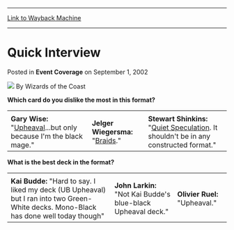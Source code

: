 
---
[Link to Wayback Machine](https://web.archive.org/web/20211024072507/https://magic.wizards.com/en/articles/archive/event-coverage/quick-interview-2002-09-01)

[_metadata_:author]:- "Wizards of the Coast"
[_metadata_:description]:- "Which card do you dislike the most in this format?  Gary Wise: `Upheaval...but only because I'm the black mage.` Jelger Wiegersma: `Braids.` Stewart Shinkins: `Quiet Speculation. It shouldn't be in any constructed format.` What is the best deck in the format?  Kai Budde: `Hard to say. I liked my deck (UB Upheaval) but I ran into two Green-White decks. Mono-Black has done well"
[_metadata_:generator]:- "Drupal 7 (http://drupal.org)"
[_metadata_:node]:- "778201"
[_metadata_:publish_date]:- "2002-09-01"
[_metadata_:source]:- "div-main-content"
[_metadata_:title]:- "Quick Interview"
[_metadata_:wayback_capture_timestamp]:- "2021-10-24 07:25:07"
[_metadata_:wayback_raw_url]:- "https://web.archive.org/web/20211024072507id_/https://magic.wizards.com/en/articles/archive/event-coverage/quick-interview-2002-09-01"
[_metadata_:wayback_url]:- "https://magic.wizards.com/en/articles/archive/event-coverage/quick-interview-2002-09-01"
---


Quick Interview
===============



 Posted in **Event Coverage**
 on September 1, 2002 






![](https://media.magic.wizards.com/styles/auth_small/public/images/person/wizards_author.jpg)
By Wizards of the Coast












**Which card do you dislike the most in this format?**




|  |  |  |
| --- | --- | --- |
|  |  |  |
| **Gary Wise:** "[Upheaval](https://gatherer.wizards.com/Pages/Card/Details.aspx?name=Upheaval)...but only because I'm the black mage." | **Jelger Wiegersma:** "[Braids](https://gatherer.wizards.com/Pages/Card/Details.aspx?name=Braids)." | **Stewart Shinkins:** "[Quiet Speculation](https://gatherer.wizards.com/Pages/Card/Details.aspx?name=Quiet+Speculation). It shouldn't be in any constructed format." |

**What is the best deck in the format?**




|  |  |  |
| --- | --- | --- |
|  |  |  |
| **Kai Budde:** "Hard to say. I liked my deck (UB Upheaval) but I ran into two Green-White decks. Mono-Black has done well today though" | **John Larkin:** "Not Kai Budde's blue-black Upheaval deck." | **Olivier Ruel:** "Upheaval." |







